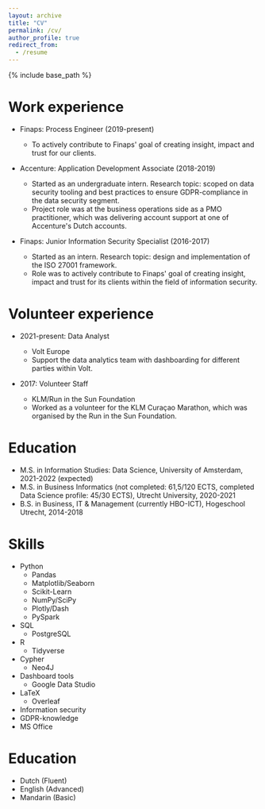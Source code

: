 ```yaml
---
layout: archive
title: "CV"
permalink: /cv/
author_profile: true
redirect_from:
  - /resume
---
```


{% include base_path %}

Work experience
======
* Finaps: Process Engineer (2019-present)
  * To actively contribute to Finaps' goal of creating insight, impact and trust for our clients.

* Accenture: Application Development Associate (2018-2019)
  * Started as an undergraduate intern. Research topic: scoped on data security tooling and best practices to ensure GDPR-compliance in the data security segment. 
  * Project role was at the business operations side as a PMO practitioner, which was delivering account support at one of Accenture's Dutch accounts.

* Finaps: Junior Information Security Specialist (2016-2017)
  * Started as an intern. Research topic: design and implementation of the ISO 27001 framework.
  * Role was to actively contribute to Finaps' goal of creating insight, impact and trust for its clients within the field of information security.

Volunteer experience
======
* 2021-present: Data Analyst
  * Volt Europe
  * Support the data analytics team with dashboarding for different parties within Volt. 

* 2017: Volunteer Staff 
  * KLM/Run in the Sun Foundation
  * Worked as a volunteer for the KLM Curaçao Marathon, which was organised by the Run in the Sun Foundation.

Education
======
* M.S. in Information Studies: Data Science, University of Amsterdam, 2021-2022 (expected)
* M.S. in Business Informatics (not completed: 61,5/120 ECTS, completed Data Science profile: 45/30 ECTS), Utrecht University, 2020-2021
* B.S. in Business, IT & Management (currently HBO-ICT), Hogeschool Utrecht, 2014-2018
  
Skills
======
* Python
  * Pandas
  * Matplotlib/Seaborn
  * Scikit-Learn 
  * NumPy/SciPy
  * Plotly/Dash
  * PySpark 
* SQL
  * PostgreSQL
* R
  * Tidyverse
* Cypher 
  * Neo4J
* Dashboard tools
  * Google Data Studio
* LaTeX
  * Overleaf
* Information security
* GDPR-knowledge 
* MS Office 

Education
======
* Dutch (Fluent) 
* English (Advanced) 
* Mandarin (Basic)
